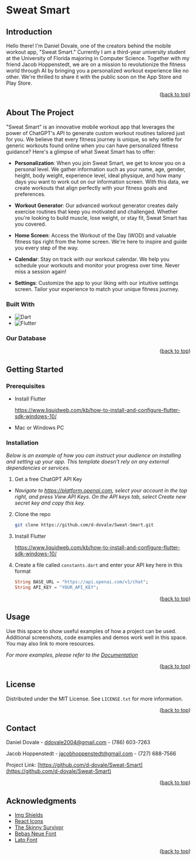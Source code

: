 <!-- ABOUT THE PROJECT -->
# Sweat Smart

## Introduction

Hello there! I'm Daniel Dovale, one of the creators behind the mobile workout app, "Sweat Smart." Currently I am a third-year university student at the University of Florida majoring in Computer Science. Together with my friend Jacob Hoppenstedt, we are on a mission to revolutionize the fitness world through AI by bringing you a personalized workout experience like no other. We're thrilled to share it with the public soon on the App Store and Play Store.

<p align="right">(<a href="#readme-top">back to top</a>)</p>

## About The Project

"Sweat Smart" is an innovative mobile workout app that leverages the power of ChatGPT's API to generate custom workout routines tailored just for you. We believe that every fitness journey is unique, so why settle for generic workouts found online when you can have personalized fitness guidance? Here's a glimpse of what Sweat Smart has to offer:

* **Personalization**: When you join Sweat Smart, we get to know you on a personal level. We gather information such as your name, age, gender, height, body weight, experience level, ideal physique, and how many days you want to work out on our information screen. With this data, we create workouts that align perfectly with your fitness goals and preferences.

* **Workout Generator**: Our advanced workout generator creates daily exercise routines that keep you motivated and challenged. Whether you're looking to build muscle, lose weight, or stay fit, Sweat Smart has you covered.

* **Home Screen**: Access the Workout of the Day (WOD) and valuable fitness tips right from the home screen. We're here to inspire and guide you every step of the way.

* **Calendar**: Stay on track with our workout calendar. We help you schedule your workouts and monitor your progress over time. Never miss a session again!

* **Settings**: Customize the app to your liking with our intuitive settings screen. Tailor your experience to match your unique fitness journey.



### Built With

* ![Dart]
* ![Flutter]

### Our Database




<p align="right">(<a href="#readme-top">back to top</a>)</p>

<!-- GETTING STARTED -->
## Getting Started


### Prerequisites

* Install Flutter
  
  https://www.liquidweb.com/kb/how-to-install-and-configure-flutter-sdk-windows-10/

* Mac or Windows PC



### Installation

_Below is an example of how you can instruct your audience on installing and setting up your app. This template doesn't rely on any external dependencies or services._

1. Get a free ChatGPT API Key
* _Navigate to https://platform.openai.com, select your account in the top right, and press View API Keys. On the API keys tab, select Create new secret key and copy this key._
2. Clone the repo
   ```sh
   git clone https://github.com/d-dovale/Sweat-Smart.git
   ```
3. Install Flutter
   
   https://www.liquidweb.com/kb/how-to-install-and-configure-flutter-sdk-windows-10/

4. Create a file called `constants.dart` and enter your API key here in this format
   ```dart
   String BASE_URL = "https://api.openai.com/v1/chat";
   String API_KEY = "YOUR_API_KEY";
   ```

<p align="right">(<a href="#readme-top">back to top</a>)</p>



<!-- USAGE EXAMPLES -->
## Usage

Use this space to show useful examples of how a project can be used. Additional screenshots, code examples and demos work well in this space. You may also link to more resources.

_For more examples, please refer to the [Documentation](https://example.com)_

<p align="right">(<a href="#readme-top">back to top</a>)</p>

<!-- LICENSE -->
## License

Distributed under the MIT License. See `LICENSE.txt` for more information.

<p align="right">(<a href="#readme-top">back to top</a>)</p>



<!-- CONTACT -->
## Contact

Daniel Dovale - ddovale2004@gmail.com - (786) 603-7263

Jacob Hoppenstedt - jacobhoppenstedt@gmail.com - (727) 688-7566

Project Link: [https://github.com/d-dovale/Sweat-Smart](https://github.com/d-dovale/Sweat-Smart)

<p align="right">(<a href="#readme-top">back to top</a>)</p>

<!-- ACKNOWLEDGMENTS -->
## Acknowledgments

* [Img Shields](https://shields.io)
* [React Icons](https://react-icons.github.io/react-icons/search)
* [The Skinny Survivor](https://www.instagram.com/theskinnysurvivor/)
* [Bebas Neue Font](https://fonts.google.com/specimen/Bebas+Neue)
* [Lato Font](https://fonts.google.com/specimen/Lato)

<p align="right">(<a href="#readme-top">back to top</a>)</p>



<!-- MARKDOWN LINKS & IMAGES -->
<!-- https://www.markdownguide.org/basic-syntax/#reference-style-links -->
[contributors-shield]: https://img.shields.io/github/contributors/othneildrew/Best-README-Template.svg?style=for-the-badge
[contributors-url]: https://github.com/othneildrew/Best-README-Template/graphs/contributors
[forks-shield]: https://img.shields.io/github/forks/othneildrew/Best-README-Template.svg?style=for-the-badge
[forks-url]: https://github.com/othneildrew/Best-README-Template/network/members
[stars-shield]: https://img.shields.io/github/stars/othneildrew/Best-README-Template.svg?style=for-the-badge
[stars-url]: https://github.com/othneildrew/Best-README-Template/stargazers
[issues-shield]: https://img.shields.io/github/issues/othneildrew/Best-README-Template.svg?style=for-the-badge
[issues-url]: https://github.com/othneildrew/Best-README-Template/issues
[license-shield]: https://img.shields.io/github/license/othneildrew/Best-README-Template.svg?style=for-the-badge
[license-url]: https://github.com/othneildrew/Best-README-Template/blob/master/LICENSE.txt
[linkedin-shield]: https://img.shields.io/badge/-LinkedIn-black.svg?style=for-the-badge&logo=linkedin&colorB=555
[linkedin-url]: https://linkedin.com/in/othneildrew
[product-screenshot]: images/screenshot.png

[Dart]: https://img.shields.io/badge/Dart-B74093?style=for-the-badge&logo=dart&logoColor=white
[Flutter]: https://img.shields.io/badge/Flutter-0000FF?style=for-the-badge&logo=flutter&logoColor=white
